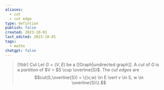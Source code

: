 ```yaml
---
aliases:
  - cut
  - cut edge
type: defintion
publish: false
created: 2023-10-01
last_edited: 2023-10-01
tags:
  - maths
chatgpt: false
---
```

>[!tldr] Cut
>Let $G = (V,E)$ be a [[Graph|undirected graph]]. A *cut* of $G$ is a *partition* of $V = $S \cup \overline{S}$. The *cut edges* are
>$$cut(S,\overline{S}) = \{(v,w) \in E \vert v \in S, w \in \overline{S}\}.$$
>

